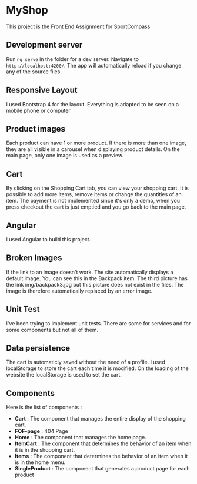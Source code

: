 
# MyShop

This project is the Front End Assignment for SportCompass

## Development server

Run `ng serve` in the folder for a dev server. Navigate to `http://localhost:4200/`. The app will automatically reload if you change any of the source files.

## Responsive Layout

I used Bootstrap 4 for the layout. Everything is adapted to be seen on a mobile phone or computer

## Product images

Each product can have 1 or more product. If there is more than one image, they are all visible in a carousel when displaying product details. On the main page, only one image is used as a preview.

## Cart

By clicking on the Shopping Cart tab, you can view your shopping cart. It is possible to add more items, remove items or change the quantities of an item.
The payment is not implemented since it's only a demo, when you press checkout the cart is just emptied and you go back to the main page.

## Angular

I used Angular to build this project.


## Broken Images

If the link to an image doesn't work. The site automatically displays a default image. You can see this in the Backpack item. The third picture has the link img/backpack3.jpg but this picture does not exist in the files. The image is therefore automatically replaced by an error image.

## Unit Test

I've been trying to implement unit tests. There are some for services and for some components but not all of them.

## Data persistence

The cart is automaticly saved without the need of a profile. I used localStorage to store the cart each time it is modified. On the loading of the website the localStorage is used to set the cart.


## Components

Here is the list of components :

 - **Cart** : The component that manages the entire display of the shopping cart.
 - **FOF-page** : 404 Page
 - **Home** : The component that manages the home page.
 - **ItemCart** : The component that determines the behavior of an item when it is in the shopping cart.
 - **Items** : The component that determines the behavior of an item when it is in the home menu.
 - **SingleProduct** : The component that generates a product page for each product
